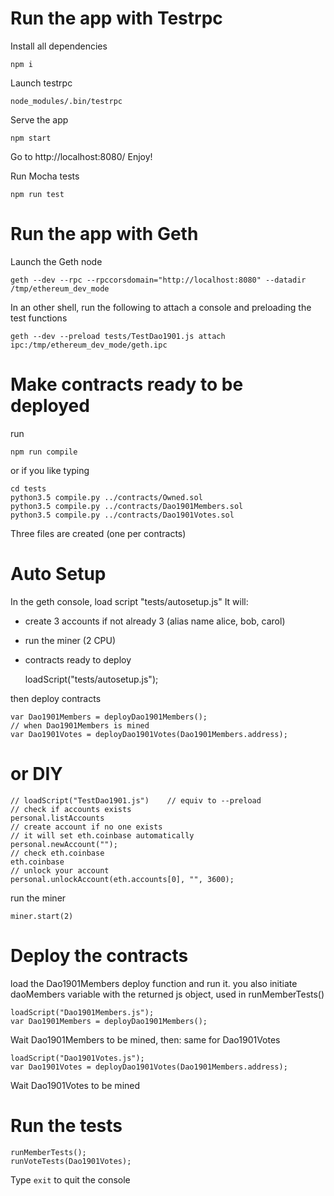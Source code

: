 Run the app with Testrpc
========================

Install all dependencies

    npm i

Launch testrpc
    
    node_modules/.bin/testrpc
    
Serve the app

    npm start
    
Go to http://localhost:8080/
Enjoy!

Run Mocha tests

    npm run test


Run the app with Geth
=====================

Launch the Geth node

    geth --dev --rpc --rpccorsdomain="http://localhost:8080" --datadir /tmp/ethereum_dev_mode

In an other shell, run the following to attach a console
and preloading the test functions
    
    geth --dev --preload tests/TestDao1901.js attach ipc:/tmp/ethereum_dev_mode/geth.ipc
    

Make contracts ready to be deployed
===================================
run

    npm run compile
     
or if you like typing

    cd tests
    python3.5 compile.py ../contracts/Owned.sol
    python3.5 compile.py ../contracts/Dao1901Members.sol
    python3.5 compile.py ../contracts/Dao1901Votes.sol

Three files are created (one per contracts)

    
Auto Setup
==========
In the geth console, 
load script "tests/autosetup.js"
It will:
* create 3 accounts if not already 3 (alias name alice, bob, carol)
* run the miner (2 CPU) 
* contracts ready to deploy

    
    loadScript("tests/autosetup.js");
   
then deploy contracts

    var Dao1901Members = deployDao1901Members();
    // when Dao1901Members is mined
    var Dao1901Votes = deployDao1901Votes(Dao1901Members.address);


or DIY
======

    // loadScript("TestDao1901.js")    // equiv to --preload
    // check if accounts exists
    personal.listAccounts 
    // create account if no one exists
    // it will set eth.coinbase automatically
    personal.newAccount("");
    // check eth.coinbase
    eth.coinbase
    // unlock your account
    personal.unlockAccount(eth.accounts[0], "", 3600);
    
run the miner 

    miner.start(2)
    
Deploy the contracts
====================
load the Dao1901Members deploy function
and run it.
you also initiate daoMembers variable with the returned js object,
used in runMemberTests()

    loadScript("Dao1901Members.js");
    var Dao1901Members = deployDao1901Members();

Wait Dao1901Members to be mined, then:
same for Dao1901Votes

    loadScript("Dao1901Votes.js");
    var Dao1901Votes = deployDao1901Votes(Dao1901Members.address);
    
Wait Dao1901Votes to be mined


Run the tests
=============
    runMemberTests();
    runVoteTests(Dao1901Votes);

Type `exit` to quit the console 
